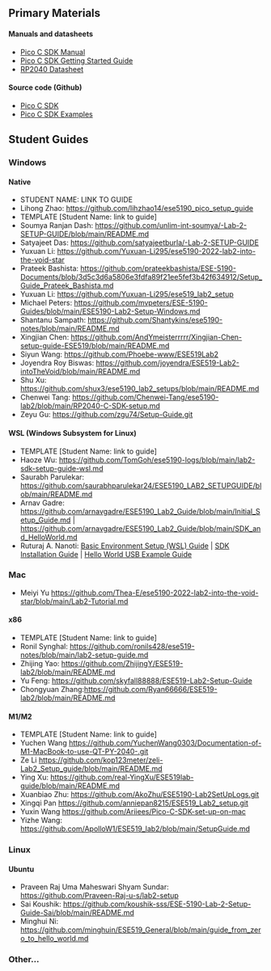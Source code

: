 ## Primary Materials
#### Manuals and datasheets
- [Pico C SDK Manual](https://datasheets.raspberrypi.com/pico/raspberry-pi-pico-c-sdk.pdf)
- [Pico C SDK Getting Started Guide](https://datasheets.raspberrypi.com/pico/getting-started-with-pico.pdf)
- [RP2040 Datasheet](https://datasheets.raspberrypi.com/rp2040/rp2040-datasheet.pdf)

#### Source code (Github)
- [Pico C SDK](https://github.com/raspberrypi/pico-sdk)
- [Pico C SDK Examples](https://github.com/raspberrypi/pico-examples)

## Student Guides

### Windows
#### Native
- STUDENT NAME: LINK TO GUIDE
- Lihong Zhao: https://github.com/lihzhao14/ese5190_pico_setup_guide
- TEMPLATE [Student Name: link to guide]
- Soumya Ranjan Dash: https://github.com/unlim-int-soumya/-Lab-2-SETUP-GUIDE/blob/main/README.md
- Satyajeet Das: https://github.com/satyajeetburla/-Lab-2-SETUP-GUIDE
- Yuxuan Li: https://github.com/Yuxuan-Li295/ese5190-2022-lab2-into-the-void-star
- Prateek Bashista: https://github.com/prateekbashista/ESE-5190-Documents/blob/3d5c3d6a5806e3fdfa89f21ee5fef3b42f634912/Setup_Guide_Prateek_Bashista.md
- Yuxuan Li: https://github.com/Yuxuan-Li295/ese519_lab2_setup
- Michael Peters: https://github.com/mvpeters/ESE-5190-Guides/blob/main/ESE5190-Lab2-Setup-Windows.md
- Shantanu Sampath: https://github.com/Shantykins/ese5190-notes/blob/main/README.md
- Xingjian Chen: https://github.com/AndYmeisterrrrr/Xingjian-Chen-setup-guide-ESE519/blob/main/README.md
- Siyun Wang: https://github.com/Phoebe-www/ESE519Lab2
- Joyendra Roy Biswas: https://github.com/joyendra/ESE519-Lab2-intoTheVoid/blob/main/README.md
- Shu Xu: https://github.com/shux3/ese5190_lab2_setups/blob/main/README.md
- Chenwei Tang: https://github.com/Chenwei-Tang/ese5190-lab2/blob/main/RP2040-C-SDK-setup.md
- Zeyu Gu: https://github.com/zgu74/Setup-Guide.git
#### WSL (Windows Subsystem for Linux)
- TEMPLATE [Student Name: link to guide]
- Haoze Wu: https://github.com/TomGoh/ese5190-logs/blob/main/lab2-sdk-setup-guide-wsl.md
- Saurabh Parulekar: https://github.com/saurabhparulekar24/ESE5190_LAB2_SETUPGUIDE/blob/main/README.md
- Arnav Gadre: https://github.com/arnavgadre/ESE5190_Lab2_Guide/blob/main/Initial_Setup_Guide.md | https://github.com/arnavgadre/ESE5190_Lab2_Guide/blob/main/SDK_and_HelloWorld.md
- Ruturaj A. Nanoti: [Basic Environment Setup (WSL) Guide](https://github.com/Ruturajn/ESE5190-setup-guide/blob/main/Basic_Setup.md) | [SDK Installation Guide](https://github.com/Ruturajn/ESE5190-setup-guide/blob/main/SDK_Setup.md) | [Hello World USB Example Guide](https://github.com/Ruturajn/ESE5190-setup-guide/blob/main/Hello_World.md)
### Mac
- Meiyi Yu https://github.com/Thea-E/ese5190-2022-lab2-into-the-void-star/blob/main/Lab2-Tutorial.md
#### x86
- TEMPLATE [Student Name: link to guide]
- Ronil Synghal: https://github.com/ronils428/ese519-notes/blob/main/lab2-setup-guide.md
- Zhijing Yao: https://github.com/ZhijingY/ESE519-lab2/blob/main/README.md
- Yu Feng: https://github.com/skyfall88888/ESE519-Lab2-Setup-Guide
- Chongyuan Zhang:https://github.com/Ryan66666/ESE519-lab2/blob/main/README.md
#### M1/M2
- TEMPLATE [Student Name: link to guide]
- Yuchen Wang https://github.com/YuchenWang0303/Documentation-of-M1-MacBook-to-use-QT-PY-2040-.git
- Ze Li https://github.com/kop123meter/zeli-Lab2_Setup_guide/blob/main/README.md
- Ying Xu: https://github.com/real-YingXu/ESE519lab-guide/blob/main/README.md
- Xuanbiao Zhu: https://github.com/AkoZhu/ESE5190-Lab2SetUpLogs.git
- Xingqi Pan https://github.com/anniepan8215/ESE519_Lab2_setup.git
- Yuxin Wang https://github.com/Ariiees/Pico-C-SDK-set-up-on-mac
- Yizhe Wang: https://github.com/ApolloW1/ESE519_lab2/blob/main/SetupGuide.md
### Linux
#### Ubuntu
- Praveen Raj Uma Maheswari Shyam Sundar: https://github.com/Praveen-Raj-u-s/lab2-setup
- Sai Koushik: https://github.com/koushik-sss/ESE-5190-Lab-2-Setup-Guide-Sai/blob/main/README.md
- Minghui Ni: https://github.com/minghuin/ESE519_General/blob/main/guide_from_zero_to_hello_world.md
### Other...
